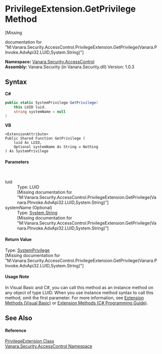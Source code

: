 # PrivilegeExtension.GetPrivilege Method 
 

\[Missing <summary> documentation for "M:Vanara.Security.AccessControl.PrivilegeExtension.GetPrivilege(Vanara.PInvoke.AdvApi32.LUID,System.String)"\]

**Namespace:**&nbsp;<a href="62a937f8-234b-6e15-2f22-272a8ae206a7">Vanara.Security.AccessControl</a><br />**Assembly:**&nbsp;Vanara.Security (in Vanara.Security.dll) Version: 1.0.3

## Syntax

**C#**<br />
``` C#
public static SystemPrivilege GetPrivilege(
	this LUID luid,
	string systemName = null
)
```

**VB**<br />
``` VB
<ExtensionAttribute>
Public Shared Function GetPrivilege ( 
	luid As LUID,
	Optional systemName As String = Nothing
) As SystemPrivilege
```


#### Parameters
&nbsp;<dl><dt>luid</dt><dd>Type: LUID<br />\[Missing <param name="luid"/> documentation for "M:Vanara.Security.AccessControl.PrivilegeExtension.GetPrivilege(Vanara.PInvoke.AdvApi32.LUID,System.String)"\]</dd><dt>systemName (Optional)</dt><dd>Type: <a href="http://msdn2.microsoft.com/en-us/library/s1wwdcbf" target="_blank">System.String</a><br />\[Missing <param name="systemName"/> documentation for "M:Vanara.Security.AccessControl.PrivilegeExtension.GetPrivilege(Vanara.PInvoke.AdvApi32.LUID,System.String)"\]</dd></dl>

#### Return Value
Type: <a href="28bff8cc-6d38-9962-ee11-7fc01cebb5bc">SystemPrivilege</a><br />\[Missing <returns> documentation for "M:Vanara.Security.AccessControl.PrivilegeExtension.GetPrivilege(Vanara.PInvoke.AdvApi32.LUID,System.String)"\]

#### Usage Note
In Visual Basic and C#, you can call this method as an instance method on any object of type LUID. When you use instance method syntax to call this method, omit the first parameter. For more information, see <a href="http://msdn.microsoft.com/en-us/library/bb384936.aspx">Extension Methods (Visual Basic)</a> or <a href="http://msdn.microsoft.com/en-us/library/bb383977.aspx">Extension Methods (C# Programming Guide)</a>.

## See Also


#### Reference
<a href="9f97b6a3-d9b0-31cf-cc59-36d33d4a6643">PrivilegeExtension Class</a><br /><a href="62a937f8-234b-6e15-2f22-272a8ae206a7">Vanara.Security.AccessControl Namespace</a><br />
